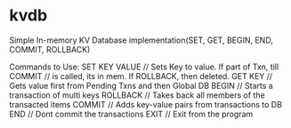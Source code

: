 # kvdb
Simple In-memory KV Database implementation(SET, GET, BEGIN, END, COMMIT, ROLLBACK)

 Commands to Use:
 SET KEY VALUE // Sets Key to value. If part of Txn, till COMMIT
               // is called, its in mem. If ROLLBACK, then deleted.
 GET KEY       // Gets value first from Pending Txns and then Global DB
 BEGIN         // Starts a transaction of multi keys
 ROLLBACK      // Takes back all members of the transacted items
 COMMIT        // Adds key-value pairs from transactions to DB
 END           // Dont commit the transactions
 EXIT          // Exit from the program

